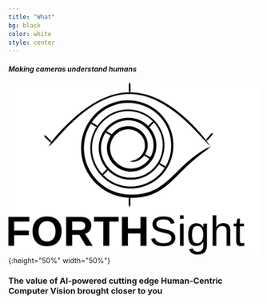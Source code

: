 ```yaml
---
title: "What"
bg: black
color: white
style: center
---
```


#### *Making cameras understand humans*

![logo](img/logo.svg#inverted){:height="50%" width="50%"}

### The value of **AI-powered** cutting edge **Human-Centric Computer Vision** brought closer to you